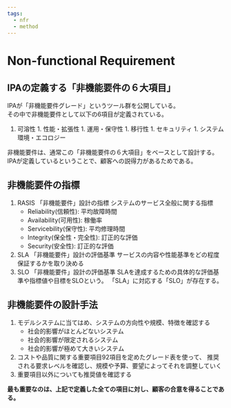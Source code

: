```yaml
---
tags:
  - nfr
  - method
---
```


# Non-functional Requirement

## IPAの定義する「非機能要件の６大項目」

IPAが「非機能要件グレード」というツール群を公開している。  
 その中で非機能要件として以下の6項目が定義されている。  
 1. 可溶性 1. 性能・拡張性 1. 運用・保守性 1. 移行性 1. セキュリティ 1. システム環境・エコロジー

非機能要件は、通常この「非機能要件の６大項目」をベースとして設計する。  
 IPAが定義しているということで、顧客への説得力があるためである。

## 非機能要件の指標

1. RASIS  「非機能要件」設計の指標 システムのサービス全般に関する指標
   * Reliability\(信頼性\): 平均故障時間
   * Availability\(可用性\): 稼働率
   * Servicebility\(保守性\): 平均修理時間
   * Integrity\(保全性・完全性\): 訂正的な評価
   * Security\(安全性\): 訂正的な評価
2. SLA 「非機能要件」設計の評価基準 サービスの内容や性能基準をどの程度保証するかを取り決める
3. SLO 「非機能要件」設計の評価基準 SLAを達成するための具体的な評価基準や指標値や目標をSLOという。 「SLA」に対応する「SLO」が存在する。

## 非機能要件の設計手法

1. モデルシステムに当てはめ、システムの方向性や規模、特徴を確認する
   * 社会的影響がほとんどないシステム
   * 社会的影響が限定されるシステム
   * 社会的影響が極めて大きいシステム
2. コストや品質に関する重要項目92項目を定めたグレード表を使って、  推奨される要求レベルを確認し、規模や予算、要望によってそれを調整していく
3. 重要項目以外についても推奨値を確認する

**最も重要なのは、上記で定義した全ての項目に対し、顧客の合意を得ることである。**

